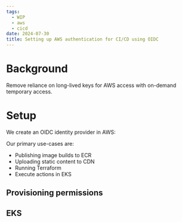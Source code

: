 ```yaml
---
tags:
  - WIP
  - aws
  - cicd
date: 2024-07-30
title: Setting up AWS authentication for CI/CD using OIDC
---
```


# Background

Remove reliance on long-lived keys for AWS access with on-demand temporary access.

# Setup

We create an OIDC identity provider in AWS:

Our primary use-cases are:

- Publishing image builds to ECR
- Uploading static content to CDN
- Running Terraform
- Execute actions in EKS

## Provisioning permissions

## EKS